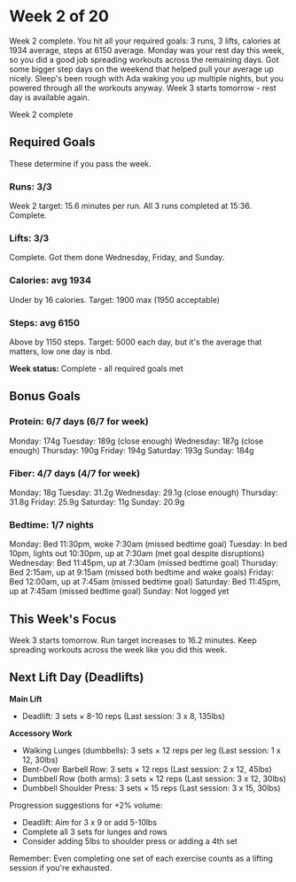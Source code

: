 # Week 2 of 20

Week 2 complete. You hit all your required goals: 3 runs, 3 lifts, calories at 1934 average, steps at 6150 average. Monday was your rest day this week, so you did a good job spreading workouts across the remaining days. Got some bigger step days on the weekend that helped pull your average up nicely. Sleep's been rough with Ada waking you up multiple nights, but you powered through all the workouts anyway. Week 3 starts tomorrow - rest day is available again.

Week 2 complete

## Required Goals

These determine if you pass the week.

### Runs: 3/3

Week 2 target: 15.6 minutes per run. All 3 runs completed at 15:36. Complete.

### Lifts: 3/3

Complete. Got them done Wednesday, Friday, and Sunday.

### Calories: avg 1934

Under by 16 calories. Target: 1900 max (1950 acceptable)

### Steps: avg 6150

Above by 1150 steps. Target: 5000 each day, but it's the average that matters, low one day is nbd.

**Week status:** Complete - all required goals met

## Bonus Goals

### Protein: 6/7 days (6/7 for week)

Monday: 174g
Tuesday: 189g (close enough)
Wednesday: 187g (close enough)
Thursday: 190g
Friday: 194g
Saturday: 193g
Sunday: 184g

### Fiber: 4/7 days (4/7 for week)

Monday: 18g
Tuesday: 31.2g
Wednesday: 29.1g (close enough)
Thursday: 31.8g
Friday: 25.9g
Saturday: 11g
Sunday: 20.9g

### Bedtime: 1/7 nights

Monday: Bed 11:30pm, woke 7:30am (missed bedtime goal)
Tuesday: In bed 10pm, lights out 10:30pm, up at 7:30am (met goal despite disruptions)
Wednesday: Bed 11:45pm, up at 7:30am (missed bedtime goal)
Thursday: Bed 2:15am, up at 9:15am (missed both bedtime and wake goals)
Friday: Bed 12:00am, up at 7:45am (missed bedtime goal)
Saturday: Bed 11:45pm, up at 7:45am (missed bedtime goal)
Sunday: Not logged yet

## This Week's Focus

Week 3 starts tomorrow. Run target increases to 16.2 minutes. Keep spreading workouts across the week like you did this week.

## Next Lift Day (Deadlifts)

**Main Lift**
- Deadlift: 3 sets × 8-10 reps (Last session: 3 x 8, 135lbs)

**Accessory Work**
- Walking Lunges (dumbbells): 3 sets × 12 reps per leg (Last session: 1 x 12, 30lbs)
- Bent-Over Barbell Row: 3 sets × 12 reps (Last session: 2 x 12, 45lbs)
- Dumbbell Row (both arms): 3 sets × 12 reps (Last session: 3 x 12, 30lbs)
- Dumbbell Shoulder Press: 3 sets × 15 reps (Last session: 3 x 15, 30lbs)

Progression suggestions for +2% volume:
- Deadlift: Aim for 3 x 9 or add 5-10lbs
- Complete all 3 sets for lunges and rows
- Consider adding 5lbs to shoulder press or adding a 4th set

Remember: Even completing one set of each exercise counts as a lifting session if you're exhausted.